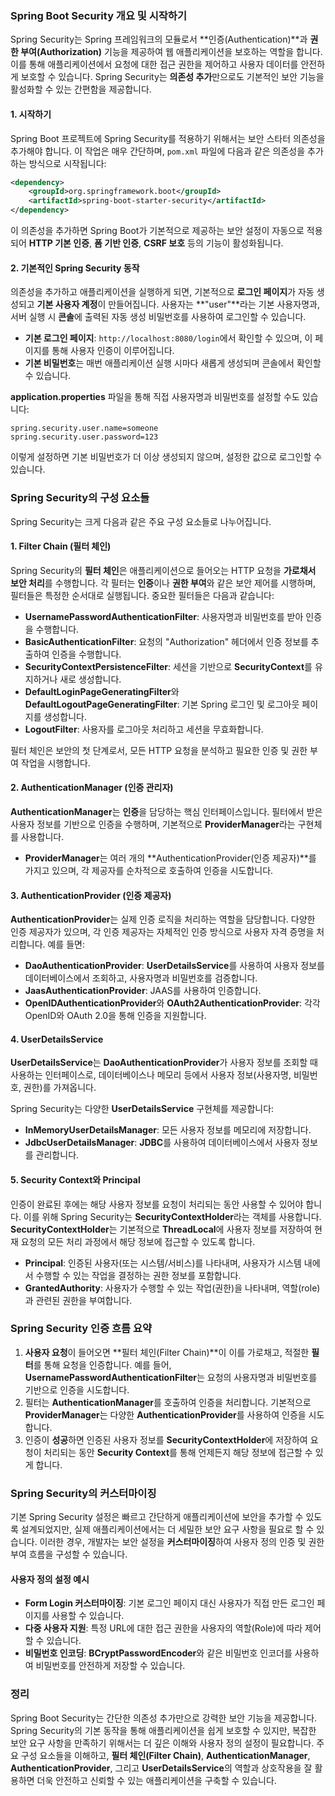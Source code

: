 ### Spring Boot Security 개요 및 시작하기
Spring Security는 Spring 프레임워크의 모듈로서 **인증(Authentication)**과 **권한 부여(Authorization)** 기능을 제공하여 웹 애플리케이션을 보호하는 역할을 합니다. 이를 통해 애플리케이션에서 요청에 대한 접근 권한을 제어하고 사용자 데이터를 안전하게 보호할 수 있습니다. Spring Security는 **의존성 추가**만으로도 기본적인 보안 기능을 활성화할 수 있는 간편함을 제공합니다.

#### 1. **시작하기**
Spring Boot 프로젝트에 Spring Security를 적용하기 위해서는 보안 스타터 의존성을 추가해야 합니다. 이 작업은 매우 간단하며, `pom.xml` 파일에 다음과 같은 의존성을 추가하는 방식으로 시작됩니다:

```xml
<dependency>
    <groupId>org.springframework.boot</groupId>
    <artifactId>spring-boot-starter-security</artifactId>
</dependency>
```

이 의존성을 추가하면 Spring Boot가 기본적으로 제공하는 보안 설정이 자동으로 적용되어 **HTTP 기본 인증**, **폼 기반 인증**, **CSRF 보호** 등의 기능이 활성화됩니다.

#### 2. **기본적인 Spring Security 동작**
의존성을 추가하고 애플리케이션을 실행하게 되면, 기본적으로 **로그인 페이지**가 자동 생성되고 **기본 사용자 계정**이 만들어집니다. 사용자는 **"user"**라는 기본 사용자명과, 서버 실행 시 **콘솔**에 출력된 자동 생성 비밀번호를 사용하여 로그인할 수 있습니다.

- **기본 로그인 페이지**: `http://localhost:8080/login`에서 확인할 수 있으며, 이 페이지를 통해 사용자 인증이 이루어집니다.
- **기본 비밀번호**는 매번 애플리케이션 실행 시마다 새롭게 생성되며 콘솔에서 확인할 수 있습니다.

**application.properties** 파일을 통해 직접 사용자명과 비밀번호를 설정할 수도 있습니다:
```properties
spring.security.user.name=someone
spring.security.user.password=123
```
이렇게 설정하면 기본 비밀번호가 더 이상 생성되지 않으며, 설정한 값으로 로그인할 수 있습니다.

### Spring Security의 구성 요소들
Spring Security는 크게 다음과 같은 주요 구성 요소들로 나누어집니다.

#### 1. **Filter Chain (필터 체인)**
Spring Security의 **필터 체인**은 애플리케이션으로 들어오는 HTTP 요청을 **가로채서 보안 처리**를 수행합니다. 각 필터는 **인증**이나 **권한 부여**와 같은 보안 제어를 시행하며, 필터들은 특정한 순서대로 실행됩니다. 중요한 필터들은 다음과 같습니다:

- **UsernamePasswordAuthenticationFilter**: 사용자명과 비밀번호를 받아 인증을 수행합니다.
- **BasicAuthenticationFilter**: 요청의 "Authorization" 헤더에서 인증 정보를 추출하여 인증을 수행합니다.
- **SecurityContextPersistenceFilter**: 세션을 기반으로 **SecurityContext**를 유지하거나 새로 생성합니다.
- **DefaultLoginPageGeneratingFilter**와 **DefaultLogoutPageGeneratingFilter**: 기본 Spring 로그인 및 로그아웃 페이지를 생성합니다.
- **LogoutFilter**: 사용자를 로그아웃 처리하고 세션을 무효화합니다.

필터 체인은 보안의 첫 단계로서, 모든 HTTP 요청을 분석하고 필요한 인증 및 권한 부여 작업을 시행합니다.

#### 2. **AuthenticationManager (인증 관리자)**
**AuthenticationManager**는 **인증**을 담당하는 핵심 인터페이스입니다. 필터에서 받은 사용자 정보를 기반으로 인증을 수행하며, 기본적으로 **ProviderManager**라는 구현체를 사용합니다.

- **ProviderManager**는 여러 개의 **AuthenticationProvider(인증 제공자)**를 가지고 있으며, 각 제공자를 순차적으로 호출하여 인증을 시도합니다.

#### 3. **AuthenticationProvider (인증 제공자)**
**AuthenticationProvider**는 실제 인증 로직을 처리하는 역할을 담당합니다. 다양한 인증 제공자가 있으며, 각 인증 제공자는 자체적인 인증 방식으로 사용자 자격 증명을 처리합니다. 예를 들면:

- **DaoAuthenticationProvider**: **UserDetailsService**를 사용하여 사용자 정보를 데이터베이스에서 조회하고, 사용자명과 비밀번호를 검증합니다.
- **JaasAuthenticationProvider**: JAAS를 사용하여 인증합니다.
- **OpenIDAuthenticationProvider**와 **OAuth2AuthenticationProvider**: 각각 OpenID와 OAuth 2.0을 통해 인증을 지원합니다.

#### 4. **UserDetailsService**
**UserDetailsService**는 **DaoAuthenticationProvider**가 사용자 정보를 조회할 때 사용하는 인터페이스로, 데이터베이스나 메모리 등에서 사용자 정보(사용자명, 비밀번호, 권한)를 가져옵니다.

Spring Security는 다양한 **UserDetailsService** 구현체를 제공합니다:
- **InMemoryUserDetailsManager**: 모든 사용자 정보를 메모리에 저장합니다.
- **JdbcUserDetailsManager**: **JDBC**를 사용하여 데이터베이스에서 사용자 정보를 관리합니다.

#### 5. **Security Context와 Principal**
인증이 완료된 후에는 해당 사용자 정보를 요청이 처리되는 동안 사용할 수 있어야 합니다. 이를 위해 Spring Security는 **SecurityContextHolder**라는 객체를 사용합니다. **SecurityContextHolder**는 기본적으로 **ThreadLocal**에 사용자 정보를 저장하여 현재 요청의 모든 처리 과정에서 해당 정보에 접근할 수 있도록 합니다.

- **Principal**: 인증된 사용자(또는 시스템/서비스)를 나타내며, 사용자가 시스템 내에서 수행할 수 있는 작업을 결정하는 권한 정보를 포함합니다.
- **GrantedAuthority**: 사용자가 수행할 수 있는 작업(권한)을 나타내며, 역할(role)과 관련된 권한을 부여합니다.

### Spring Security 인증 흐름 요약
1. **사용자 요청**이 들어오면 **필터 체인(Filter Chain)**이 이를 가로채고, 적절한 **필터**를 통해 요청을 인증합니다. 예를 들어, **UsernamePasswordAuthenticationFilter**는 요청의 사용자명과 비밀번호를 기반으로 인증을 시도합니다.
2. 필터는 **AuthenticationManager**를 호출하여 인증을 처리합니다. 기본적으로 **ProviderManager**는 다양한 **AuthenticationProvider**를 사용하여 인증을 시도합니다.
3. 인증이 **성공**하면 인증된 사용자 정보를 **SecurityContextHolder**에 저장하여 요청이 처리되는 동안 **Security Context**를 통해 언제든지 해당 정보에 접근할 수 있게 합니다.

### Spring Security의 커스터마이징
기본 Spring Security 설정은 빠르고 간단하게 애플리케이션에 보안을 추가할 수 있도록 설계되었지만, 실제 애플리케이션에서는 더 세밀한 보안 요구 사항을 필요로 할 수 있습니다. 이러한 경우, 개발자는 보안 설정을 **커스터마이징**하여 사용자 정의 인증 및 권한 부여 흐름을 구성할 수 있습니다.

#### 사용자 정의 설정 예시
- **Form Login 커스터마이징**: 기본 로그인 페이지 대신 사용자가 직접 만든 로그인 페이지를 사용할 수 있습니다.
- **다중 사용자 지원**: 특정 URL에 대한 접근 권한을 사용자의 역할(Role)에 따라 제어할 수 있습니다.
- **비밀번호 인코딩**: **BCryptPasswordEncoder**와 같은 비밀번호 인코더를 사용하여 비밀번호를 안전하게 저장할 수 있습니다.

### 정리
Spring Boot Security는 간단한 의존성 추가만으로 강력한 보안 기능을 제공합니다. Spring Security의 기본 동작을 통해 애플리케이션을 쉽게 보호할 수 있지만, 복잡한 보안 요구 사항을 만족하기 위해서는 더 깊은 이해와 사용자 정의 설정이 필요합니다. 주요 구성 요소들을 이해하고, **필터 체인(Filter Chain)**, **AuthenticationManager**, **AuthenticationProvider**, 그리고 **UserDetailsService**의 역할과 상호작용을 잘 활용하면 더욱 안전하고 신뢰할 수 있는 애플리케이션을 구축할 수 있습니다.
